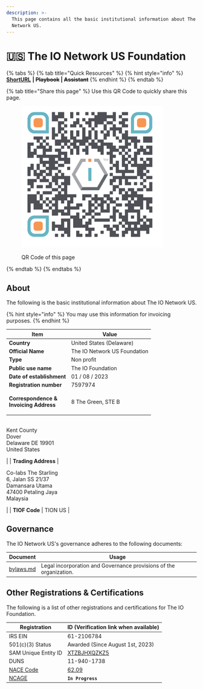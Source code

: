 ```yaml
---
description: >-
  This page contains all the basic institutional information about The IO
  Network US.
---
```


# 🇺🇸 The IO Network US Foundation

{% tabs %}
{% tab title="Quick Resources" %}
{% hint style="info" %}
[**ShortURL**](https://short.theiofoundation.org/TIONUSOrgInfo) **|&#x20;**~~**Playbook**~~**&#x20;|&#x20;**~~**Assistant**~~
{% endhint %}
{% endtab %}

{% tab title="Share this page" %}
Use this QR Code to quickly share this page.

<figure><img src="../../../.gitbook/assets/TIONUSOrganizationInfo_4096x4096.png" alt="" width="375"><figcaption><p>QR Code of this page</p></figcaption></figure>
{% endtab %}
{% endtabs %}

## About

The following is the basic institutional information about The IO Network US.

{% hint style="info" %}
You may use this information for invoicing purposes.
{% endhint %}

| Item                                                                                | Value                                                                                                      |
| ----------------------------------------------------------------------------------- | ---------------------------------------------------------------------------------------------------------- |
| **Country**                                                                         | United States (Delaware)                                                                                   |
| **Official Name**                                                                   | The IO Network US Foundation                                                                               |
| **Type**                                                                            | Non profit                                                                                                 |
| **Public use name**                                                                 | The IO Foundation                                                                                          |
| **Date of establishment**                                                           | 01 / 08 / 2023                                                                                             |
| **Registration number**                                                             | 7597974                                                                                                    |
| <p><strong>Correspondence &#x26;</strong><br><strong>Invoicing Address</strong></p> | <p>8 The Green, STE B
<br>Kent County
<br>Dover
<br>Delaware DE 19901
<br>United States</p>                |
| **Trading Address**                                                                 | <p>Co-labs The Starling
<br>6, Jalan SS 21/37
<br>Damansara Utama
<br>47400 Petaling Jaya
<br>Malaysia</p> |
| **TIOF Code**                                                                       | TION US                                                                                                    |

## Governance

The IO Network US's governance adheres to the following documents:

| Document                         | Usage                                                              |
| -------------------------------- | ------------------------------------------------------------------ |
| [bylaws.md](bylaws.md "mention") | Legal incorporation and Governance provisions of the organization. |

## Other Registrations & Certifications

The following is a list of other registrations and certifications for The IO Foundation.

| Registration                                                                                                                                                   | ID (Verification link when available)                                                      |
| -------------------------------------------------------------------------------------------------------------------------------------------------------------- | ------------------------------------------------------------------------------------------ |
| IRS EIN                                                                                                                                                        | 61-2106784                                                                                 |
| 501(c)(3) Status                                                                                                                                               | Awarded (Since August 1st, 2023)                                                           |
| SAM Unique Entity ID                                                                                                                                           | [XTZBJHXQZKZ5](https://unitedstatesbusinessregistration.us/check-sam-registration-status/) |
| DUNS                                                                                                                                                           | 11-940-1738                                                                                |
| [NACE Code](https://ec.europa.eu/eurostat/ramon/nomenclatures/index.cfm?TargetUrl=LST_CLS_DLD\&StrNom=NACE_REV2\&StrLanguageCode=EN\&StrLayoutCode=HIERARCHIC) | [62.09](https://nacev2.com/en/search?q=62.09)                                              |
| [NCAGE](https://eportal.nspa.nato.int/Codification/Support/en/Products/NCAGE/)                                                                                 | **`In Progress`**                                                                          |

